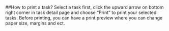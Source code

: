 ##How to print a task?
Select a task first, click the upward arrow on bottom right corner in task detail page and choose “Print” to print your selected tasks. Before printing, you can have a print preview where you can change paper size, margins and ect.
